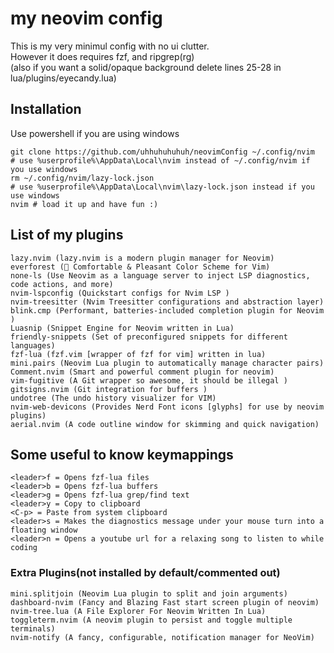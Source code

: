 # my neovim config
This is my very minimul config with no ui clutter.\
However it does requires fzf, and ripgrep(rg) \
(also if you want a solid/opaque background delete lines 25-28 in lua/plugins/eyecandy.lua)

## Installation
Use powershell if you are using windows
```
git clone https://github.com/uhhuhuhuhuh/neovimConfig ~/.config/nvim
# use %userprofile%\AppData\Local\nvim instead of ~/.config/nvim if you use windows
rm ~/.config/nvim/lazy-lock.json
# use %userprofile%\AppData\Local\nvim\lazy-lock.json instead if you use windows
nvim # load it up and have fun :)
```

## List of my plugins
```
lazy.nvim (lazy.nvim is a modern plugin manager for Neovim)
everforest (🌲 Comfortable & Pleasant Color Scheme for Vim)
none-ls (Use Neovim as a language server to inject LSP diagnostics, code actions, and more)
nvim-lspconfig (Quickstart configs for Nvim LSP )
nvim-treesitter (Nvim Treesitter configurations and abstraction layer)
blink.cmp (Performant, batteries-included completion plugin for Neovim )
Luasnip (Snippet Engine for Neovim written in Lua)
friendly-snippets (Set of preconfigured snippets for different languages)
fzf-lua (fzf.vim [wrapper of fzf for vim] written in lua)
mini.pairs (Neovim Lua plugin to automatically manage character pairs)
Comment.nvim (Smart and powerful comment plugin for neovim)
vim-fugitive (A Git wrapper so awesome, it should be illegal )
gitsigns.nvim (Git integration for buffers )
undotree (The undo history visualizer for VIM)
nvim-web-devicons (Provides Nerd Font icons [glyphs] for use by neovim plugins)
aerial.nvim (A code outline window for skimming and quick navigation)
```
## Some useful to know keymappings
```
<leader>f = Opens fzf-lua files
<leader>b = Opens fzf-lua buffers
<leader>g = Opens fzf-lua grep/find text
<leader>y = Copy to clipboard
<C-p> = Paste from system clipboard
<leader>s = Makes the diagnostics message under your mouse turn into a floating window
<leader>n = Opens a youtube url for a relaxing song to listen to while coding
```
### Extra Plugins(not installed by default/commented out)
```
mini.splitjoin (Neovim Lua plugin to split and join arguments)
dashboard-nvim (Fancy and Blazing Fast start screen plugin of neovim)
nvim-tree.lua (A File Explorer For Neovim Written In Lua)
toggleterm.nvim (A neovim plugin to persist and toggle multiple terminals)
nvim-notify (A fancy, configurable, notification manager for NeoVim)
```
